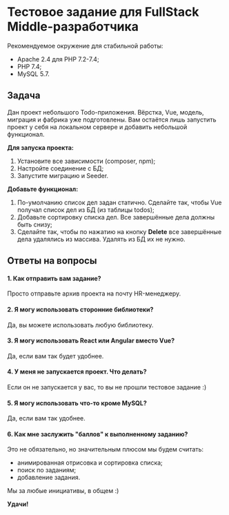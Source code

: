 # Тестовое задание для FullStack Middle-разработчика
Рекомендуемое окружение для стабильной работы:
- Apache 2.4 для PHP 7.2-7.4;
- PHP 7.4;
- MySQL 5.7.

## Задача
Дан проект небольшого Todo-приложения.
Вёрстка, Vue, модель, миграция и фабрика уже подготовлены. Вам остаётся лишь запустить проект у себя на локальном сервере и добавить небольшой функционал.

**Для запуска проекта:**
1) Установите все зависимости (composer, npm);
2) Настройте соединение с БД;
3) Запустите миграцию и Seeder.

**Добавьте функционал:**
1) По-умолчанию список дел задан статично. Сделайте так, чтобы Vue получал список дел из БД (из таблицы todos);
2) Добавьте сортировку списка дел. Все завершённые дела должны быть снизу;
3) Сделайте так, чтобы по нажатию на кнопку **Delete** все завершённые дела удалялись из массива. Удалять из БД их не нужно.

## Ответы на вопросы
#### 1. Как отправить вам задание?
Просто отправьте архив проекта на почту HR-менеджеру.

#### 2. Я могу использовать сторонние библиотеки?
Да, вы можете использовать любую библиотеку.

#### 3. Я могу использовать React или Angular вместо Vue?
Да, если вам так будет удобнее.

#### 4. У меня не запускается проект. Что делать?
Если он не запускается у вас, то вы не прошли тестовое задание :)

#### 5. Я могу использовать что-то кроме MySQL?
Да, если вам так удобнее.

#### 6. Как мне заслужить "баллов" к выполненному заданию?
Это не обязательно, но значительным плюсом мы будем считать:
- анимированная отрисовка и сортировка списка;
- поиск по заданиям;
- добавление задания.

Мы за любые инициативы, в общем :)

**Удачи!**
